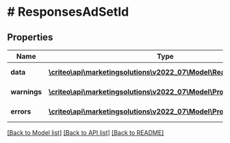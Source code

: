 # # ResponsesAdSetId

## Properties

Name | Type | Description | Notes
------------ | ------------- | ------------- | -------------
**data** | [**\criteo\api\marketingsolutions\v2022_07\Model\ReadModelAdSetId[]**](ReadModelAdSetId.md) |  | [optional] [readonly]
**warnings** | [**\criteo\api\marketingsolutions\v2022_07\Model\ProblemDetails[]**](ProblemDetails.md) |  | [optional] [readonly]
**errors** | [**\criteo\api\marketingsolutions\v2022_07\Model\ProblemDetails[]**](ProblemDetails.md) |  | [optional] [readonly]

[[Back to Model list]](../../README.md#models) [[Back to API list]](../../README.md#endpoints) [[Back to README]](../../README.md)
